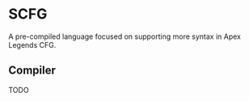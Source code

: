 # SCFG
A pre-compiled language focused on supporting more syntax in Apex Legends CFG.

## Compiler
TODO